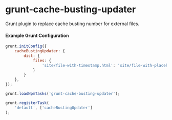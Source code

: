 # grunt-cache-busting-updater
Grunt plugin to replace cache busting number for external files.

#### Example Grunt Configuration

```javascript
grunt.initConfig({
    cacheBustingUpdater: {
        dist: {
            files: {
                'site/file-with-timestamp.html': 'site/file-with-placeholder.html'
            }
        }
    },
});

grunt.loadNpmTasks('grunt-cache-busting-updater');

grunt.registerTask(
    'default', ['cacheBustingUpdater']
);
```
